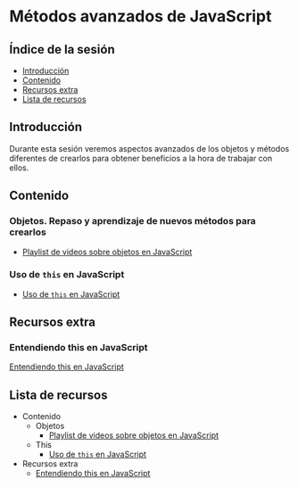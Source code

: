 # Métodos avanzados de JavaScript

## Índice de la sesión

- [Introducción](#introduccion)
- [Contenido](#contenido)
- [Recursos extra](#recursos-extra)
- [Lista de recursos](#lista-de-recursos)

## Introducción

Durante esta sesión veremos aspectos avanzados de los objetos y métodos diferentes de crearlos para obtener beneficios a la hora de trabajar con ellos.

## Contenido

### Objetos. Repaso y aprendizaje de nuevos métodos para crearlos

- [Playlist de videos sobre objetos en JavaScript](https://www.youtube.com/watch?v=ycfoaxNhYbk&index=27&list=PLI7nHlOIIPOJtTDs1HVJABswW-xJcA7_o)

### Uso de `this` en JavaScript

- [Uso de `this` en JavaScript](https://www.youtube.com/watch?v=bPkHGeR1kIY)

## Recursos extra

### Entendiendo this en JavaScript

[Entendiendo this en JavaScript](https://medium.com/entendiendo-javascript/entendiendo-this-javascript-cba60c8cec8c)

## Lista de recursos

- Contenido
  - Objetos
    - [Playlist de videos sobre objetos en JavaScript](https://www.youtube.com/watch?v=ycfoaxNhYbk&index=27&list=PLI7nHlOIIPOJtTDs1HVJABswW-xJcA7_o)
  - This
    - [Uso de `this` en JavaScript](https://www.youtube.com/watch?v=bPkHGeR1kIY)
- Recursos extra
  - [Entendiendo this en JavaScript](https://medium.com/entendiendo-javascript/entendiendo-this-javascript-cba60c8cec8c)
